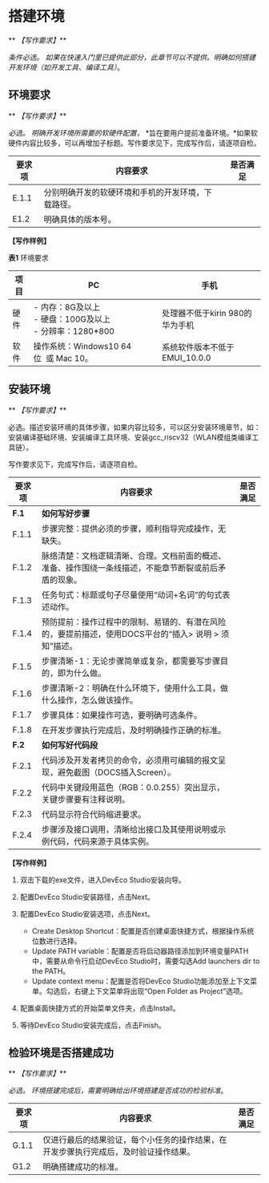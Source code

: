 # 搭建环境

** *【写作要求】***


*条件必选。* *如果在快速入门里已提供此部分，此章节可以不提供。明确如何搭建开发环境（如开发工具、编译工具）*。


## 环境要求

** *【写作要求】***

*必选。* *明确开发环境所需要的软硬件配置，* *旨在要用户提前准备环境。*如果软硬件内容比较多，可以再增加子标题。写作要求见下，完成写作后，请逐项自检。

| 要求项 | 内容要求 | 是否满足 |
| -------- | -------- | -------- |
| E.1.1 | 分别明确开发的软硬环境和手机的开发环境，下载路径。 |  |
| E1.2 | 明确具体的版本号。 |  |


**【写作样例】**


**表1**  环境要求

| 项目 | PC | 手机 |
| -------- | -------- | -------- |
| 硬件 | -&nbsp;内存：8G及以上<br/>-&nbsp;硬盘：100G及以上<br/>-&nbsp;分辨率：1280\*800 | 处理器不低于kirin&nbsp;980的华为手机 |
| 软件 | 操作系统：Windows10&nbsp;64位&nbsp;&nbsp;或&nbsp;Mac&nbsp;10。 | 系统软件版本不低于EMUI_10.0.0 |


## 安装环境

** *【写作要求】***

必选。描述安装环境的具体步骤，如果内容比较多，可以区分安装环境章节，如：安装编译基础环境、安装编译工具环境、安装gcc_riscv32（WLAN模组类编译工具链）。

写作要求见下，完成写作后，请逐项自检。

| 要求项 | 内容要求 | 是否满足 |
| -------- | -------- | -------- |
| **F.1** | **如何写好步骤** |  |
| F.1.1 | 步骤完整：提供必须的步骤，顺利指导完成操作，无缺失。 |  |
| F.1.2 | 脉络清楚：文档逻辑清晰、合理。文档前面的概述、准备、操作围绕一条线描述，不能章节断裂或前后矛盾的现象。 |  |
| F.1.3 | 任务句式：标题或句子尽量使用“动词+名词”的句式表述动作。 |  |
| F.1.4 | 预防提前：操作过程中的限制、易错的、有潜在风险的，要提前描述，使用DOCS平台的“插入&gt;&nbsp;说明&nbsp;&gt;&nbsp;须知”描述。 |  |
| F.1.5 | 步骤清晰-1：无论步骤简单或复杂，都需要写步骤目的，即为什么做。 |  |
| F.1.6 | 步骤清晰-2：明确在什么环境下，使用什么工具，做什么操作，怎么做该操作。 |  |
| F.1.7 | 步骤具体：如果操作可选，要明确可选条件。 |  |
| F.1.8 | 在开发步骤执行完成后，及时明确操作正确的标准。 |  |
| **F.2** | **如何写好代码段** |  |
| F.2.1 | 代码涉及开发者拷贝的命令，必须用可编辑的报文呈现，避免截图（DOCS插入Screen）。 |  |
| F.2.2 | 代码中关键段用蓝色（RGB：0.0.255）突出显示，关键步骤要有注释说明。 |  |
| F.2.3 | 代码显示符合代码缩进要求。 |  |
| F.2.4 | 步骤涉及接口调用，清晰给出接口及其使用说明或示例代码，代码来源于具体实例。 |  |

**【写作样例】**

1. 双击下载的exe文件，进入DevEco Studio安装向导。

2. 配置DevEco Studio安装路径，点击<parmvalue>Next</parmvalue>。

3. 配置DevEco Studio安装选项，点击<parmvalue>Next</parmvalue>。
   - Create Desktop Shortcut：配置是否创建桌面快捷方式，根据操作系统位数进行选择。
   - Update PATH variable：配置是否将启动器路径添加到环境变量PATH中，需要从命令行启动DevEco Studio时，需要勾选<parmvalue>Add launchers dir to the PATH</parmvalue>。
   - Update context menu：配置是否将DevEco Studio功能添加至上下文菜单。勾选后，右键上下文菜单将出现“Open Folder as Project”选项。

4. 配置桌面快捷方式的开始菜单文件夹，点击<parmvalue>Install</parmvalue>。

5. 等待DevEco Studio安装完成后，点击<parmvalue>Finish</parmvalue>。


## 检验环境是否搭建成功

** *【写作要求】***

*必选。* *环境搭建完成后，需要明确给出环境搭建是否成功的检验标准*。

| 要求项 | 内容要求 | 是否满足 |
| -------- | -------- | -------- |
| G.1.1 | 仅进行最后的结果验证，每个小任务的操作结果，在开发步骤执行完成后，及时验证操作结果。 |  |
| G1.2 | 明确搭建成功的标准。 |  |
